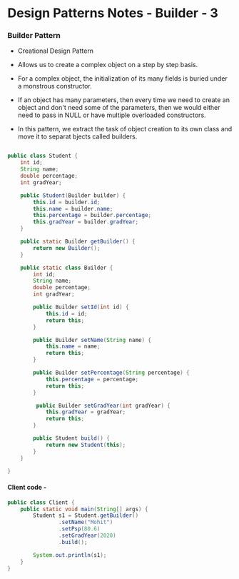 # Design Patterns Notes - Builder - 3

### Builder Pattern

- Creational Design Pattern

- Allows us to create a complex object on a step by step basis.

- For a complex object, the initialization of its many fields is buried under a monstrous constructor.

- If an object has many parameters, then every time we need to create an object and don't need some of the parameters, then we would either need to pass in NULL or have multiple overloaded constructors.

- In this pattern, we extract the task of object creation to its own class and move it to separat bjects called builders.

```java

public class Student {
    int id;
    String name;
    double percentage;
    int gradYear;

    public Student(Builder builder) {
        this.id = builder.id;
        this.name = builder.name;
        this.percentage = builder.percentage;
        this.gradYear = builder.gradYear;
    }

    public static Builder getBuilder() {
        return new Builder();
    }

    public static class Builder {
        int id;
        String name;
        double percentage;
        int gradYear;

        public Builder setId(int id) {
            this.id = id;
            return this;
        }

        public Builder setName(String name) {
            this.name = name;
            return this;
        }

        public Builder setPercentage(String percentage) {
            this.percentage = percentage;
            return this;
        }

         public Builder setGradYear(int gradYear) {
            this.gradYear = gradYear;
            return this;
        }

        public Student build() {
            return new Student(this);
        }
    }

}
```

#### Client code -

```java
public class Client {
    public static void main(String[] args) {
        Student s1 = Student.getBuilder()
                .setName("Mohit")
                .setPsp(80.6)
                .setGradYear(2020)
                .build();

        System.out.println(s1);
    }
}
```
